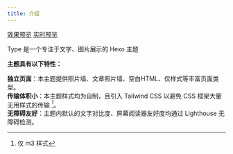 ```yaml
---
title: 介绍
---
```


[效果预览](https://tripper.press/)  [实时预览](https://photup.github.io/type-live-preivew/)

Type 是一个专注于文字、图片展示的 Hexo 主题

**主题具有以下特性：**

**独立页面**：本主题提供照片墙、文章照片墙、空白HTML、仅样式等丰富页面类型。  
**传输体积小**：本主题样式均为自制，且引入 Tailwind CSS 以避免 CSS 框架大量无用样式的传输 [^1]。  
**无障碍友好**：主题内默认的文字对比度、屏幕阅读器友好度均通过 Lighthouse 无障碍检测。

[^1]: 仅 m3 样式